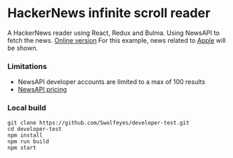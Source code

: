 # HackerNews infinite scroll reader

A HackerNews reader using React, Redux and Bulma.
Using NewsAPI to fetch the news. [Online version](https://swolfeyes.github.io/developer-test/)
For this example, news related to [Apple](https://www.apple.com/) will be shown.

### Limitations

  * NewsAPI developer accounts are limited to a max of 100 results
  * [NewsAPI pricing](https://newsapi.org/pricing)

### Local build
```
git clone https://github.com/Swolfeyes/developer-test.git
cd developer-test
npm install
npm run build
npm start
```
